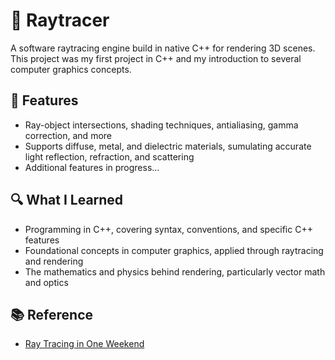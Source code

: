 # 🎥 Raytracer

A software raytracing engine build in native C++ for rendering 3D scenes. This project was my first project in C++ and my introduction to several computer graphics concepts.

## 📝 Features

- Ray-object intersections, shading techniques, antialiasing, gamma correction, and more
- Supports diffuse, metal, and dielectric materials, sumulating accurate light reflection, refraction, and scattering
- Additional features in progress...

## 🔍 What I Learned

- Programming in C++, covering syntax, conventions, and specific C++ features
- Foundational concepts in computer graphics, applied through raytracing and rendering
- The mathematics and physics behind rendering, particularly vector math and optics

## 📚 Reference

- [Ray Tracing in One Weekend](https://raytracing.github.io/) 
